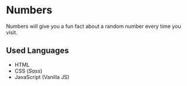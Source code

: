 # Numbers
Numbers will give you a fun fact about a random number every time you visit.

## Used Languages

* HTML
* CSS (*Sass*)
* JavaScript (Vanilla JS)
